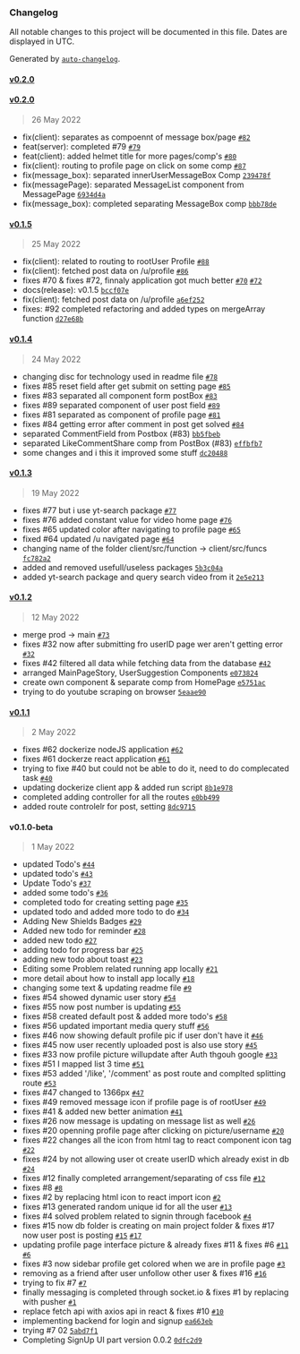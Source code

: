 ### Changelog

All notable changes to this project will be documented in this file. Dates are displayed in UTC.

Generated by [`auto-changelog`](https://github.com/CookPete/auto-changelog).

#### [v0.2.0](https://github.com/RomanOjha-git/ReactJs-Social-Media-Application/compare/v0.2.0...v0.2.0)

#### [v0.2.0](https://github.com/RomanOjha-git/ReactJs-Social-Media-Application/compare/v0.1.5...v0.2.0)

> 26 May 2022

- fix(client): separates as compoennt of message box/page [`#82`](https://github.com/RomanOjha-git/ReactJs-Social-Media-Application/issues/82)
- feat(server): completed #79 [`#79`](https://github.com/RomanOjha-git/ReactJs-Social-Media-Application/issues/79)
- feat(client): added helmet title for more pages/comp's [`#80`](https://github.com/RomanOjha-git/ReactJs-Social-Media-Application/issues/80)
- fix(client): routing to profile page on click on some comp [`#87`](https://github.com/RomanOjha-git/ReactJs-Social-Media-Application/issues/87)
- fix(message_box): separated innerUserMessageBox Comp [`239478f`](https://github.com/RomanOjha-git/ReactJs-Social-Media-Application/commit/239478f980a0243763b41a6afd1214664c861c8f)
- fix(messagePage): separated MessageList component from MessagePage [`6934d4a`](https://github.com/RomanOjha-git/ReactJs-Social-Media-Application/commit/6934d4a27171c10c6613ecb93d30e317f360f90c)
- fix(message_box): completed separating MessageBox comp [`bbb78de`](https://github.com/RomanOjha-git/ReactJs-Social-Media-Application/commit/bbb78de7df0d9f5d1b70f125cc28676130b19483)

#### [v0.1.5](https://github.com/RomanOjha-git/ReactJs-Social-Media-Application/compare/v0.1.4...v0.1.5)

> 25 May 2022

- fix(client): related to routing to rootUser Profile [`#88`](https://github.com/RomanOjha-git/ReactJs-Social-Media-Application/issues/88)
- fix(client): fetched post data on /u/profile [`#86`](https://github.com/RomanOjha-git/ReactJs-Social-Media-Application/issues/86)
- fixes #70 & fixes #72, finnaly application got much better [`#70`](https://github.com/RomanOjha-git/ReactJs-Social-Media-Application/issues/70) [`#72`](https://github.com/RomanOjha-git/ReactJs-Social-Media-Application/issues/72)
- docs(release): v0.1.5 [`bccf07e`](https://github.com/RomanOjha-git/ReactJs-Social-Media-Application/commit/bccf07ee5cf7f76897c8db84220edf77ffbe16cf)
- fix(client): fetched post data on /u/profile [`a6ef252`](https://github.com/RomanOjha-git/ReactJs-Social-Media-Application/commit/a6ef2528b5b7637185f64b38fcb6a847a1105cef)
- fixes: #92 completed refactoring and added types on mergeArray function [`d27e68b`](https://github.com/RomanOjha-git/ReactJs-Social-Media-Application/commit/d27e68bd13d530f8b3090567538b7d7bf384b593)

#### [v0.1.4](https://github.com/RomanOjha-git/ReactJs-Social-Media-Application/compare/v0.1.3...v0.1.4)

> 24 May 2022

- changing disc for technology used in readme file [`#78`](https://github.com/RomanOjha-git/ReactJs-Social-Media-Application/pull/78)
- fixes #85 reset field after get submit on setting page [`#85`](https://github.com/RomanOjha-git/ReactJs-Social-Media-Application/issues/85)
- fixes #83 separated all component form postBox [`#83`](https://github.com/RomanOjha-git/ReactJs-Social-Media-Application/issues/83)
- fixes #89 separated component of user post field [`#89`](https://github.com/RomanOjha-git/ReactJs-Social-Media-Application/issues/89)
- fixes #81 separated as component of profile page [`#81`](https://github.com/RomanOjha-git/ReactJs-Social-Media-Application/issues/81)
- fixes #84 getting error after comment in post get solved [`#84`](https://github.com/RomanOjha-git/ReactJs-Social-Media-Application/issues/84)
- separated CommentField from Postbox (#83) [`bb5fbeb`](https://github.com/RomanOjha-git/ReactJs-Social-Media-Application/commit/bb5fbebf7fdc3d8c5903bb3db5e30da3250a25d5)
- separated LikeCommentShare comp from PostBox (#83) [`effbfb7`](https://github.com/RomanOjha-git/ReactJs-Social-Media-Application/commit/effbfb714e4565df50a4e3c6a71f1dc08de0a7dd)
- some changes and i this it improved some stuff [`dc20488`](https://github.com/RomanOjha-git/ReactJs-Social-Media-Application/commit/dc204885b942be870c991fbc521a21f82d13917e)

#### [v0.1.3](https://github.com/RomanOjha-git/ReactJs-Social-Media-Application/compare/v0.1.2...v0.1.3)

> 19 May 2022

- fixes #77 but i use yt-search package [`#77`](https://github.com/RomanOjha-git/ReactJs-Social-Media-Application/issues/77)
- fixes #76 added constant value for video home page [`#76`](https://github.com/RomanOjha-git/ReactJs-Social-Media-Application/issues/76)
- fixes #65 updated color after navigating to profile page [`#65`](https://github.com/RomanOjha-git/ReactJs-Social-Media-Application/issues/65)
- fixed #64 updated /u navigated page [`#64`](https://github.com/RomanOjha-git/ReactJs-Social-Media-Application/issues/64)
- changing name of the folder client/src/function -&gt; client/src/funcs [`fc782a2`](https://github.com/RomanOjha-git/ReactJs-Social-Media-Application/commit/fc782a26e88861ae4206fa356f5eea14c35d6d7a)
- added and removed usefull/useless packages [`5b3c04a`](https://github.com/RomanOjha-git/ReactJs-Social-Media-Application/commit/5b3c04a2589296825f496e52df470cae5c328ad9)
- added yt-search package and query search video from it [`2e5e213`](https://github.com/RomanOjha-git/ReactJs-Social-Media-Application/commit/2e5e21398e5f6eb6a43abfdcc2dd8986a402d482)

#### [v0.1.2](https://github.com/RomanOjha-git/ReactJs-Social-Media-Application/compare/v0.1.1...v0.1.2)

> 12 May 2022

- merge prod -&gt; main [`#73`](https://github.com/RomanOjha-git/ReactJs-Social-Media-Application/pull/73)
- fixes #32 now after submitting fro userID page wer aren't getting error [`#32`](https://github.com/RomanOjha-git/ReactJs-Social-Media-Application/issues/32)
- fixes #42 filtered all data while fetching data from the database [`#42`](https://github.com/RomanOjha-git/ReactJs-Social-Media-Application/issues/42)
- arranged MainPageStory, UserSuggestion Components [`e073824`](https://github.com/RomanOjha-git/ReactJs-Social-Media-Application/commit/e073824b302624bbb72ddf34c7943c98eb57d26c)
- create own component & separate comp from HomePage [`e5751ac`](https://github.com/RomanOjha-git/ReactJs-Social-Media-Application/commit/e5751ac20d661a14d40c00619910fbbdb9383482)
- trying to do youtube scraping on browser [`5eaae90`](https://github.com/RomanOjha-git/ReactJs-Social-Media-Application/commit/5eaae907b60ab103a965822964230f25388f9814)

#### [v0.1.1](https://github.com/RomanOjha-git/ReactJs-Social-Media-Application/compare/v0.1.0-beta...v0.1.1)

> 2 May 2022

- fixes #62 dockerize nodeJS application [`#62`](https://github.com/RomanOjha-git/ReactJs-Social-Media-Application/issues/62)
- fixes #61 dockerze react application [`#61`](https://github.com/RomanOjha-git/ReactJs-Social-Media-Application/issues/61)
- trying to fixe #40 but could not be able to do it, need to do complecated task [`#40`](https://github.com/RomanOjha-git/ReactJs-Social-Media-Application/issues/40)
- updating dockerize client app & added run script [`8b1e978`](https://github.com/RomanOjha-git/ReactJs-Social-Media-Application/commit/8b1e978b0475a7ea8fcefdd815b2771280595d94)
- completed adding controller for all the routes [`e0bb499`](https://github.com/RomanOjha-git/ReactJs-Social-Media-Application/commit/e0bb499019744cb6003ab90171e0e7188dcc8f77)
- added route controlelr for post, setting [`8dc9715`](https://github.com/RomanOjha-git/ReactJs-Social-Media-Application/commit/8dc9715095ed75281edfef41ac913e40aecadd7b)

#### v0.1.0-beta

> 1 May 2022

- updated Todo's [`#44`](https://github.com/RomanOjha-git/ReactJs-Social-Media-Application/pull/44)
- updated todo's [`#43`](https://github.com/RomanOjha-git/ReactJs-Social-Media-Application/pull/43)
- Update Todo's [`#37`](https://github.com/RomanOjha-git/ReactJs-Social-Media-Application/pull/37)
- added some todo's [`#36`](https://github.com/RomanOjha-git/ReactJs-Social-Media-Application/pull/36)
- completed todo for creating setting page [`#35`](https://github.com/RomanOjha-git/ReactJs-Social-Media-Application/pull/35)
- updated todo and added more todo to do [`#34`](https://github.com/RomanOjha-git/ReactJs-Social-Media-Application/pull/34)
- Adding New Shields Badges [`#29`](https://github.com/RomanOjha-git/ReactJs-Social-Media-Application/pull/29)
- Added new todo for reminder [`#28`](https://github.com/RomanOjha-git/ReactJs-Social-Media-Application/pull/28)
- added new todo [`#27`](https://github.com/RomanOjha-git/ReactJs-Social-Media-Application/pull/27)
- adding todo for progress bar [`#25`](https://github.com/RomanOjha-git/ReactJs-Social-Media-Application/pull/25)
- adding new todo about toast [`#23`](https://github.com/RomanOjha-git/ReactJs-Social-Media-Application/pull/23)
- Editing some Problem related running app locally [`#21`](https://github.com/RomanOjha-git/ReactJs-Social-Media-Application/pull/21)
- more detail about how to install app locally [`#18`](https://github.com/RomanOjha-git/ReactJs-Social-Media-Application/pull/18)
- changing some text & updating readme file [`#9`](https://github.com/RomanOjha-git/ReactJs-Social-Media-Application/pull/9)
- fixes #54 showed dynamic user story [`#54`](https://github.com/RomanOjha-git/ReactJs-Social-Media-Application/issues/54)
- fixes #55 now post number is updating [`#55`](https://github.com/RomanOjha-git/ReactJs-Social-Media-Application/issues/55)
- fixes #58 created default post & added more todo's [`#58`](https://github.com/RomanOjha-git/ReactJs-Social-Media-Application/issues/58)
- fixes #56 updated important media query stuff [`#56`](https://github.com/RomanOjha-git/ReactJs-Social-Media-Application/issues/56)
- fixes #46 now showing default profile pic if user don't have it [`#46`](https://github.com/RomanOjha-git/ReactJs-Social-Media-Application/issues/46)
- fixes #45 now user recently uploaded post is also use story [`#45`](https://github.com/RomanOjha-git/ReactJs-Social-Media-Application/issues/45)
- fixes #33 now profile picture willupdate after Auth thgouh google [`#33`](https://github.com/RomanOjha-git/ReactJs-Social-Media-Application/issues/33)
- fixes #51 I mapped list 3 time [`#51`](https://github.com/RomanOjha-git/ReactJs-Social-Media-Application/issues/51)
- fixes #53 added '/like', '/comment' as post route and complted splitting route [`#53`](https://github.com/RomanOjha-git/ReactJs-Social-Media-Application/issues/53)
- fixes #47 changed to 1366px [`#47`](https://github.com/RomanOjha-git/ReactJs-Social-Media-Application/issues/47)
- fixes #49 removed message icon if profile page is of rootUser [`#49`](https://github.com/RomanOjha-git/ReactJs-Social-Media-Application/issues/49)
- fixes #41 & added new better animation [`#41`](https://github.com/RomanOjha-git/ReactJs-Social-Media-Application/issues/41)
- fixes #26 now message is updating on message list as well [`#26`](https://github.com/RomanOjha-git/ReactJs-Social-Media-Application/issues/26)
- fixes #20 openning profile page after clicking on picture/username [`#20`](https://github.com/RomanOjha-git/ReactJs-Social-Media-Application/issues/20)
- fixes #22 changes all the icon from html tag to react component icon tag [`#22`](https://github.com/RomanOjha-git/ReactJs-Social-Media-Application/issues/22)
- fixes #24 by not allowing user ot create userID which already exist in db [`#24`](https://github.com/RomanOjha-git/ReactJs-Social-Media-Application/issues/24)
- fixes #12 finally completed arrangement/separating of css file [`#12`](https://github.com/RomanOjha-git/ReactJs-Social-Media-Application/issues/12)
- fixes #8 [`#8`](https://github.com/RomanOjha-git/ReactJs-Social-Media-Application/issues/8)
- fixes #2 by replacing html icon to react import icon [`#2`](https://github.com/RomanOjha-git/ReactJs-Social-Media-Application/issues/2)
- fixes #13 generated random unique id for all the user [`#13`](https://github.com/RomanOjha-git/ReactJs-Social-Media-Application/issues/13)
- fixes #4 solved problem related to signin through facebook [`#4`](https://github.com/RomanOjha-git/ReactJs-Social-Media-Application/issues/4)
- fixes #15 now db folder is creating on main project folder & fixes #17 now user post is posting [`#15`](https://github.com/RomanOjha-git/ReactJs-Social-Media-Application/issues/15) [`#17`](https://github.com/RomanOjha-git/ReactJs-Social-Media-Application/issues/17)
- updating profile page interface picture & already fixes #11 & fixes #6 [`#11`](https://github.com/RomanOjha-git/ReactJs-Social-Media-Application/issues/11) [`#6`](https://github.com/RomanOjha-git/ReactJs-Social-Media-Application/issues/6)
- fixes #3 now sidebar profile get colored when we are in profile page [`#3`](https://github.com/RomanOjha-git/ReactJs-Social-Media-Application/issues/3)
- removing as a friend after user unfollow other user & fixes #16 [`#16`](https://github.com/RomanOjha-git/ReactJs-Social-Media-Application/issues/16)
- trying to fix #7 [`#7`](https://github.com/RomanOjha-git/ReactJs-Social-Media-Application/issues/7)
- finally messaging is completed through socket.io & fixes #1 by replacing with pusher [`#1`](https://github.com/RomanOjha-git/ReactJs-Social-Media-Application/issues/1)
- replace fetch api with axios api in react & fixes #10 [`#10`](https://github.com/RomanOjha-git/ReactJs-Social-Media-Application/issues/10)
- implementing backend for login and signup [`ea663eb`](https://github.com/RomanOjha-git/ReactJs-Social-Media-Application/commit/ea663eb62ef6cfe878ab7aec59cc87c807d7a750)
- trying #7 02 [`5abd7f1`](https://github.com/RomanOjha-git/ReactJs-Social-Media-Application/commit/5abd7f13b4c14f9e73ed60d18856897a4e781ea1)
- Completing SignUp UI part version 0.0.2 [`0dfc2d9`](https://github.com/RomanOjha-git/ReactJs-Social-Media-Application/commit/0dfc2d9ee191d94e512f386822e50eba473bb7e6)
